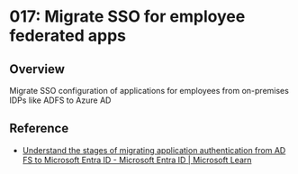 # 017: Migrate SSO for employee federated apps

## Overview

Migrate SSO configuration of applications for employees from on-premises IDPs like ADFS to Azure AD

## Reference

* [Understand the stages of migrating application authentication from AD FS to Microsoft Entra ID - Microsoft Entra ID | Microsoft Learn](https://learn.microsoft.com/en-us/entra/identity/enterprise-apps/migrate-adfs-apps-stages)

